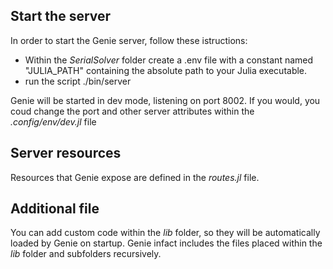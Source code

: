 ## Start the server
In order to start the Genie server, follow these istructions:
- Within the *SerialSolver* folder create a .env file with a constant named "JULIA_PATH" containing the absolute path to your Julia executable.
- run the script ./bin/server

Genie will be started in dev mode, listening on port 8002. 
If you would, you coud change the port and other server attributes within the *.config/env/dev.jl* file

## Server resources
Resources that Genie expose are defined in the *routes.jl* file.

## Additional file
You can add custom code within the *lib* folder, so they will be automatically loaded by Genie on startup. Genie infact includes the files placed within the *lib* folder and subfolders recursively.